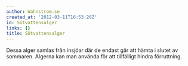 ```yaml
---
author: Wahnstrom.se
created_at: '2012-03-11T16:53:26Z'
id: Sötvattensalger
links: {}
title: Sötvattensalger
---
```


Dessa alger samlas från insjöar där de endast går att hämta i slutet av sommaren. Algerna kan man
använda för att tillfälligt hindra förruttning.